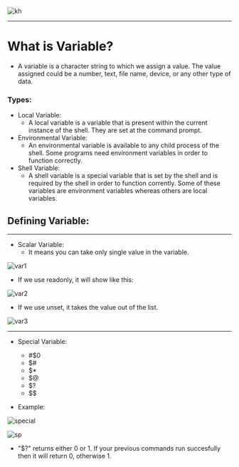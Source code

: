 ![kh](https://user-images.githubusercontent.com/87390353/175572512-74d1f6ce-8a9f-4559-a449-2a296fb3efb9.jpg)


---
# What is Variable?
- A variable is a character string to which we assign a value. The value assigned could be a number, text, file name, device, or any other type of data. 

### Types:
- Local Variable:
    - A local variable is a variable that is present within the current instance of the shell. They are set at the command prompt.
- Environmental Variable:
    - An environmental variable is available to any child process of the shell. Some programs need environment variables in order to function correctly.
- Shell Variable:
    - A shell variable is a special variable that is set by the shell and is required by the shell in order to function corrently. Some of these variables are environment variables whereas others are local variables.


## Defining Variable:
--- 
- Scalar Variable:
   - It means you can take only single value in the variable.

![var1](https://user-images.githubusercontent.com/87390353/176923372-b988a8b5-34f8-4045-9de5-5e426d9a93d0.jpg)

- If we use readonly, it will show like this:

![var2](https://user-images.githubusercontent.com/87390353/176923398-76485f57-fa76-4539-a58e-4f4b05090407.jpg)

- If we use unset, it takes the value out of the list.

![var3](https://user-images.githubusercontent.com/87390353/176923437-690a1b2f-9108-406b-9d99-8b799b62bc0e.jpg)

---

- Special Variable:
   - #$0
   - $#
   - $*
   - $@
   - $?
   - $$

- Example:

![special](https://user-images.githubusercontent.com/87390353/176929660-44623106-6c48-41c4-9a40-a8ad98c176b2.jpg)

![sp](https://user-images.githubusercontent.com/87390353/176928438-84130218-b2f5-4207-a5aa-40d8c4f0e5a1.jpg)

- "$?" returns either 0 or 1. If your previous commands run succesfully then it will return 0, otherwise 1.


